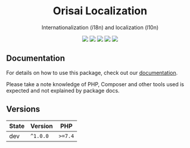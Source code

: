 <h1 align="center">Orisai Localization</h1>

<p align="center">
    Internationalization (i18n) and localization (l10n)
</p>

<p align=center>
  <a href="https://github.com/orisai/localization/actions?query=workflow%3Aci"><img src="https://github.com/orisai/localization/workflows/ci/badge.svg"></a>
  <a href="https://coveralls.io/r/orisai/localization"><img src="https://badgen.net/coveralls/c/github/orisai/localization/v1.x?cache=300"></a>
  <a href="https://packagist.org/packages/orisai/localization"><img src="https://badgen.net/packagist/dt/orisai/localization?cache=3600"></a>
  <a href="https://packagist.org/packages/orisai/localization"><img src="https://badgen.net/packagist/v/orisai/localization?cache=3600"></a>
  <a href="https://choosealicense.com/licenses/mpl-2.0/"><img src="https://badgen.net/badge/license/MPL-2.0/blue?cache=3600"></a>
<p>

## Documentation

For details on how to use this package, check out our [documentation](docs/README.md).

Please take a note knowledge of PHP, Composer and other tools used is expected and not explained by package docs.

## Versions

| State  | Version      | PHP     |
|--------|--------------|---------|
| dev    | `^1.0.0`     | `>=7.4` |

